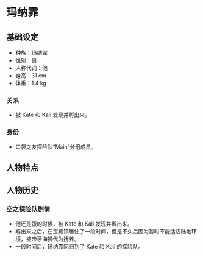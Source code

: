 # 玛纳霏

## 基础设定

- 种族：玛纳霏
- 性别：男
- 人称代词：他
- 身高：31 cm
- 体重：1.4 kg

### 关系

- 被 Kate 和 Kali 发现并孵出来。

### 身份

- 口袋之友探险队“Main”分组成员。

## 人物特点

## 人物历史

### 空之探险队剧情

- 他还是蛋的时候，被 Kate 和 Kali 发现并孵出来。
- 孵出来之后，在宝藏镇居住了一段时间，但是不久后因为暂时不能适应陆地环境，被帝牙海狮代为抚养。
- 一段时间后，玛纳霏回归到了 Kate 和 Kali 的探险队。
